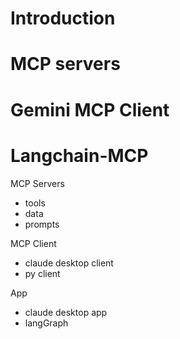 # Introduction

# MCP servers

# Gemini MCP Client

# Langchain-MCP

MCP Servers
- tools
- data
- prompts

MCP Client
- claude desktop client
- py client

App
- claude desktop app
- langGraph